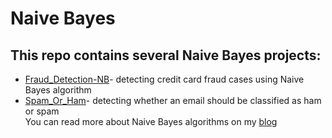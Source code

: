 # Naive Bayes

## This repo contains several Naive Bayes projects:
* [Fraud_Detection-NB](Fraud_Detection-NB.ipynb)- detecting credit card fraud cases using Naive Bayes algorithm   
* [Spam_Or_Ham](Spam_Or_Ham.ipynb)- detecting whether an email should be classified as ham or spam  
You can read more about Naive Bayes algorithms on my [blog](https://towardsdatascience.com/ml-algorithms-one-sd-%CF%83-bayesian-algorithms-b59785da792a)
 

